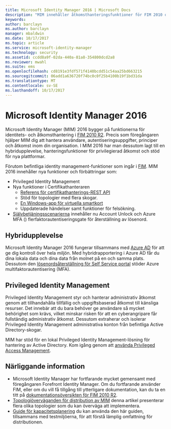 ```yaml
---
title: Microsoft Identity Manager 2016 | Microsoft Docs
description: "MIM innehåller åtkomsthanteringsfunktioner för FIM 2010 och hjälper dig att hantera användare, autentiseringsuppgifter, principer och åtkomst i din organisation."
keywords: 
author: barclayn
ms.author: barclayn
manager: mbaldwin
ms.date: 10/17/2017
ms.topic: article
ms.service: microsoft-identity-manager
ms.technology: security
ms.assetid: ccdd8a9f-02da-440a-81a8-354800dcd2a8
ms.reviewer: mwahl
ms.suite: ems
ms.openlocfilehash: cd8191e3fdf571f4140bcdd51c54aa25bd663215
ms.sourcegitcommit: 06add1a636720f74bc0c0f25b4100b19f1bd31da
ms.translationtype: MT
ms.contentlocale: sv-SE
ms.lasthandoff: 10/17/2017
---
```

# <a name="microsoft-identity-manager-2016"></a>Microsoft Identity Manager 2016

Microsoft Identity Manager (MIM) 2016 bygger på funktionerna för identitets- och åtkomsthantering i [FIM 2010 R2](https://technet.microsoft.com/library/jj133885.aspx). Precis som föregångaren hjälper MIM dig att hantera användare, autentiseringsuppgifter, principer och åtkomst inom din organisation.  I MIM 2016 har man dessutom lagt till en hybridupplevelse, hanteringsfunktioner för privilegierad åtkomst och stöd för nya plattformar.

Förutom befintliga identity management-funktioner som ingår i [FIM](https://technet.microsoft.com/library/jj133868). MIM 2016 innehåller nya funktioner och förbättringar som:

- Privileged Identity Management
- Nya funktioner i Certifikathanteraren
  - [Referens för certifikathanterings-REST API](./reference/certificate-management-rest-api-reference.md)
  - Stöd för topologier med flera skogar.
  - [En Windows-app för virtuella smartkort](working-with-mim-certificate-manager.md)
  - Uppdaterade händelser samt funktioner för felsökning. 
- [Självbetjäningsscenarierna](working-with-self-service-password-reset.md) innehåller nu Account Unlock och Azure MFA () flerfaktorautentiseringsgate för återställning av lösenord.

## <a name="hybrid-experience"></a>Hybridupplevelse

Microsoft Identity Manager 2016 fungerar tillsammans med [Azure AD](https://docs.microsoft.com/azure/active-directory/active-directory-whatis) för att ge dig kontroll över hela miljön. Med hybridrapportering i Azure AD får du dina lokala data och dina data från molnet på en och samma plats. Dessutom den [lösenordsåterställning för Self Service portal](working-with-self-service-password-reset.md) stöder Azure multifaktorautentisering (MFA).

## <a name="privileged-identity-management"></a>Privileged Identity Management

Privileged Identity Management styr och hanterar administrativ åtkomst genom att tillhandahålla tillfällig och uppgiftsbaserad åtkomst till känsliga resurser. Det innebär att du bara behöver ge användare så mycket behörighet som krävs, vilket minskar risken för att en cyberangripare får fullständig administrativ åtkomst. Dessutom extraherar och isolerar Privileged Identity Management administrativa konton från befintliga Active Directory-skogar.

MIM har stöd för en lokal Privileged Identity Management-lösning för hantering av Active Directory. Kom igång genom att [använda Privileged Access Management](./pam/privileged-identity-management-for-active-directory-domain-services.md).

## <a name="related-topics"></a>Närliggande information

- Microsoft Identity Manager har fortfarande mycket gemensamt med föregångaren Forefront Identity Manager. Om du fortfarande använder FIM, eller om du vill få tillgång till ytterligare dokumentation, kan du ta en titt på [dokumentationsöversikten för FIM 2010 R2](https://technet.microsoft.com/library/jj133885.aspx).
- [Topologiöverväganden för distribution av MIM](topology-considerations.md) denna artikel presenterar flera olika topologier som du kan överväga att implementera.
- [Guide för kapacitetsplanering](capacity-planning-guide.md) du kan använda den här guiden, tillsammans med testmiljöerna, för att förstå lämplig omfattning för distributionen.
